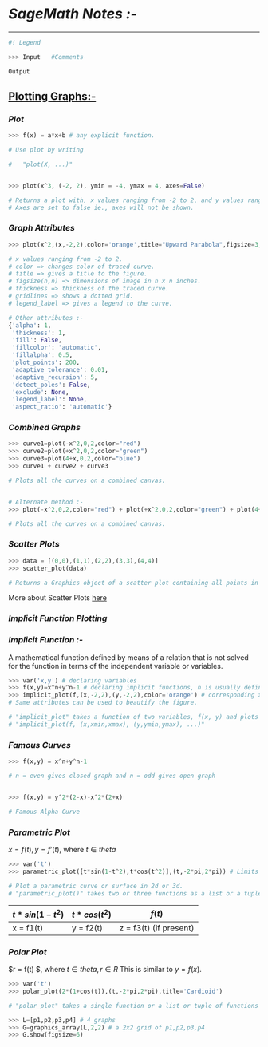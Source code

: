 # **_SageMath Notes :-_**

---

```Python
#! Legend

>>> Input   #Comments

Output
```

## <u> Plotting Graphs:-</u>

### **_Plot_**

```Python
>>> f(x) = a*x+b # any explicit function.

# Use plot by writing

#   "plot(X, ...)"


>>> plot(x^3, (-2, 2), ymin = -4, ymax = 4, axes=False)

# Returns a plot with, x values ranging from -2 to 2, and y values ranging from -4 to 4.
# Axes are set to false ie., axes will not be shown.
```

### **_Graph Attributes_**

```Python
>>> plot(x^2,(x,-2,2),color='orange',title="Upward Parabola",figsize=3,thickness=2,gridlines='True', legend_label='test curve')

# x values ranging from -2 to 2.
# color => changes color of traced curve.
# title => gives a title to the figure.
# figsize(n,n) => dimensions of image in n x n inches.
# thickness => thickness of the traced curve.
# gridlines => shows a dotted grid.
# legend_label => gives a legend to the curve.

# Other attributes :-
{'alpha': 1,
 'thickness': 1,
 'fill': False,
 'fillcolor': 'automatic',
 'fillalpha': 0.5,
 'plot_points': 200,
 'adaptive_tolerance': 0.01,
 'adaptive_recursion': 5,
 'detect_poles': False,
 'exclude': None,
 'legend_label': None,
 'aspect_ratio': 'automatic'}
```

### **_Combined Graphs_**

```Python
>>> curve1=plot(-x^2,0,2,color="red")
>>> curve2=plot(+x^2,0,2,color="green")
>>> curve3=plot(4+x,0,2,color="blue")
>>> curve1 + curve2 + curve3

# Plots all the curves on a combined canvas.


# Alternate method :-
>>> plot(-x^2,0,2,color="red") + plot(+x^2,0,2,color="green") + plot(4+x,0,2,color="blue")

# Plots all the curves on a combined canvas.
```

### **_Scatter Plots_**

```Python
>>> data = [(0,0),(1,1),(2,2),(3,3),(4,4)]
>>> scatter_plot(data)

# Returns a Graphics object of a scatter plot containing all points in the datalist.
```

More about Scatter Plots [here](SageNotes%20Practical%201.md)

### **_Implicit Function Plotting_**

### **_Implicit Function :-_**

A mathematical function defined by means of a relation that is not solved for the function in terms of the independent variable or variables.

```Python
>>> var('x,y') # declaring variables
>>> f(x,y)=x^n+y^n-1 # declaring implicit functions, n is usually defined.
>>> implicit_plot(f,(x,-2,2),(y,-2,2),color='orange') # corresponding x and y limits are also given.
# Same attributes can be used to beautify the figure.

# "implicit_plot" takes a function of two variables, f(x, y) and plots the curve f(x,y) = 0 over the specified "xrange" and "yrange" as demonstrated below.
# "implicit_plot(f, (x,xmin,xmax), (y,ymin,ymax), ...)"
```

### **_Famous Curves_**

```Python
>>> f(x,y) = x^n+y^n-1

# n = even gives closed graph and n = odd gives open graph


>>> f(x,y) = y^2*(2-x)-x^2*(2+x)

# Famous Alpha Curve
```

### **_Parametric Plot_**

$x = f(t) , y = f'(t)$, where $t ∈ theta$

```Python
>>> var('t')
>>> parametric_plot([t*sin(1-t^2),t*cos(t^2)],(t,-2*pi,2*pi)) # Limits of t are given correspondingly.

# Plot a parametric curve or surface in 2d or 3d.
# "parametric_plot()" takes two or three functions as a list or a tuple and makes a plot with the first function giving the x coordinates, the second function giving the y coordinates, and the third function (if present) giving the z coordinates.
```

| $t*sin(1-t^2)$ | $t*cos(t^2)$ | $f(t)$                 |
| -------------- | ------------ | ---------------------- |
| x = f1(t)      | y = f2(t)    | z = f3(t) (if present) |

### **_Polar Plot_**

$r = f(t) $, where $t ∈ theta, r ∈ R$
This is similar to $y = f(x)$.

```Python
>>> var('t')
>>> polar_plot(2*(1+cos(t)),(t,-2*pi,2*pi),title='Cardioid')

# "polar_plot" takes a single function or a list or tuple of functions and plots them with polar coordinates in the given domain.

```

```Python
>>> L=[p1,p2,p3,p4] # 4 graphs
>>> G=graphics_array(L,2,2) # a 2x2 grid of p1,p2,p3,p4
>>> G.show(figsize=6)
```
